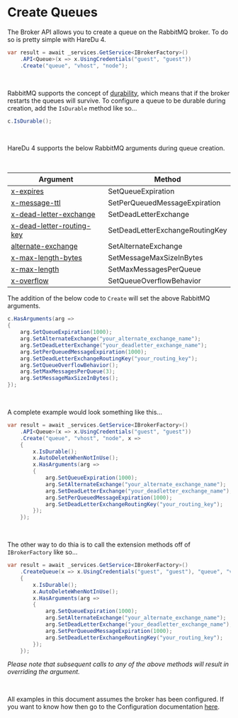 # Create Queues

The Broker API allows you to create a queue on the RabbitMQ broker. To do so is pretty simple with HareDu 4.

```c#
var result = await _services.GetService<IBrokerFactory>()
    .API<Queue>(x => x.UsingCredentials("guest", "guest"))
    .Create("queue", "vhost", "node");
```
<br>

RabbitMQ supports the concept of [durability](https://www.rabbitmq.com/queues.html), which means that if the broker restarts the queues will survive. To configure a queue to be durable during creation, add the ```IsDurable``` method like so...

```c#
c.IsDurable();
```
<br>

HareDu 4 supports the below RabbitMQ arguments during queue creation.

<br>

| Argument | Method |
| --- | --- |
| [x-expires](https://www.rabbitmq.com/ttl.html#queue-ttl) | SetQueueExpiration |
| [x-message-ttl](https://www.rabbitmq.com/ttl.html#message-ttl-using-policy) | SetPerQueuedMessageExpiration |
| [x-dead-letter-exchange](https://www.rabbitmq.com/dlx.html#using-optional-queue-arguments) | SetDeadLetterExchange |
| [x-dead-letter-routing-key](https://www.rabbitmq.com/dlx.html#using-optional-queue-arguments) | SetDeadLetterExchangeRoutingKey |
| [alternate-exchange](https://www.rabbitmq.com/ae.html) | SetAlternateExchange |
| [x-max-length-bytes](https://www.rabbitmq.com/maxlength.html#definition-using-x-args) | SetMessageMaxSizeInBytes |
| [x-max-length](https://www.rabbitmq.com/maxlength.html#definition-using-x-args) | SetMaxMessagesPerQueue |
| [x-overflow](https://www.rabbitmq.com/maxlength.html#definition-using-x-args) | SetQueueOverflowBehavior |

The addition of the below code to ```Create``` will set the above RabbitMQ arguments.

```c#
c.HasArguments(arg =>
{
    arg.SetQueueExpiration(1000);
    arg.SetAlternateExchange("your_alternate_exchange_name");
    arg.SetDeadLetterExchange("your_deadletter_exchange_name");
    arg.SetPerQueuedMessageExpiration(1000);
    arg.SetDeadLetterExchangeRoutingKey("your_routing_key");
    arg.SetQueueOverflowBehavior();
    arg.SetMaxMessagesPerQueue(3);
    arg.SetMessageMaxSizeInBytes();
});
```
<br>

A complete example would look something like this...

```c#
var result = await _services.GetService<IBrokerFactory>()
    .API<Queue>(x => x.UsingCredentials("guest", "guest"))
    .Create("queue", "vhost", "node", x =>
    {
        x.IsDurable();
        x.AutoDeleteWhenNotInUse();
        x.HasArguments(arg =>
        {
            arg.SetQueueExpiration(1000);
            arg.SetAlternateExchange("your_alternate_exchange_name");
            arg.SetDeadLetterExchange("your_deadletter_exchange_name");
            arg.SetPerQueuedMessageExpiration(1000);
            arg.SetDeadLetterExchangeRoutingKey("your_routing_key");
        });
    });
```

<br>

The other way to do thia is to call the extension methods off of ```IBrokerFactory``` like so...

```c#
var result = await _services.GetService<IBrokerFactory>()
    .CreateQueue(x => x.UsingCredentials("guest", "guest"), "queue", "vhost", "node", x =>
    {
        x.IsDurable();
        x.AutoDeleteWhenNotInUse();
        x.HasArguments(arg =>
        {
            arg.SetQueueExpiration(1000);
            arg.SetAlternateExchange("your_alternate_exchange_name");
            arg.SetDeadLetterExchange("your_deadletter_exchange_name");
            arg.SetPerQueuedMessageExpiration(1000);
            arg.SetDeadLetterExchangeRoutingKey("your_routing_key");
        });
    });
```

*Please note that subsequent calls to any of the above methods will result in overriding the argument.*

<br>

All examples in this document assumes the broker has been configured. If you want to know how then go to the Configuration documentation [here](https://github.com/ahives/HareDu3/blob/master/docs/configuration.md).

